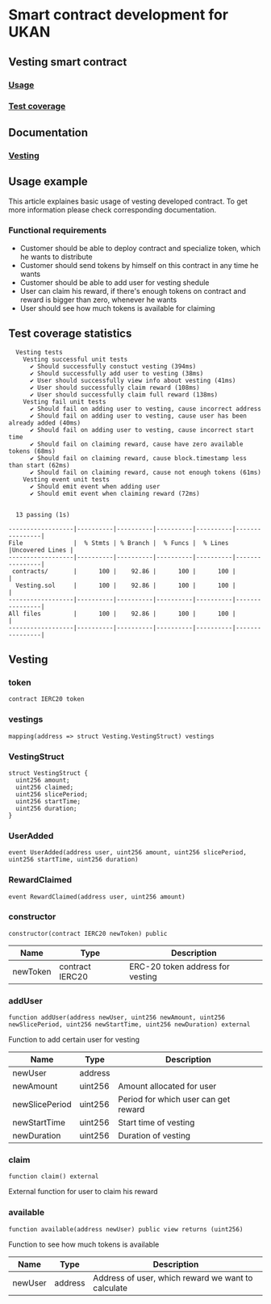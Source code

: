# Smart contract development for UKAN

## Vesting smart contract

### [Usage](#usage-example)

### [Test coverage](#test-coverage-statistics)

## Documentation

### [Vesting](#vesting)

## Usage example

This article explaines basic usage of vesting developed contract.
To get more information please check corresponding documentation.

### Functional requirements

- Customer should be able to deploy contract and specialize token, which he wants to distribute
- Customer should send tokens by himself on this contract in any time he wants
- Customer should be able to add user for vesting shedule
- User can claim his reward, if there's enough tokens on contract and reward is bigger than zero, whenever he wants
- User should see how much tokens is available for claiming

## Test coverage statistics

```
  Vesting tests
    Vesting successful unit tests
      ✔ Should successfully constuct vesting (394ms)
      ✔ Should successfully add user to vesting (38ms)
      ✔ User should successfully view info about vesting (41ms)
      ✔ User should successfully claim reward (108ms)
      ✔ User should successfully claim full reward (138ms)
    Vesting fail unit tests
      ✔ Should fail on adding user to vesting, cause incorrect address
      ✔ Should fail on adding user to vesting, cause user has been already added (40ms)
      ✔ Should fail on adding user to vesting, cause incorrect start time
      ✔ Should fail on claiming reward, cause have zero available tokens (68ms)
      ✔ Should fail on claiming reward, cause block.timestamp less than start (62ms)
      ✔ Should fail on claiming reward, cause not enough tokens (61ms)
    Vesting event unit tests
      ✔ Should emit event when adding user
      ✔ Should emit event when claiming reward (72ms)


  13 passing (1s)

------------------|----------|----------|----------|----------|----------------|
File              |  % Stmts | % Branch |  % Funcs |  % Lines |Uncovered Lines |
------------------|----------|----------|----------|----------|----------------|
 contracts/       |      100 |    92.86 |      100 |      100 |                |
  Vesting.sol     |      100 |    92.86 |      100 |      100 |                |
------------------|----------|----------|----------|----------|----------------|
All files         |      100 |    92.86 |      100 |      100 |                |
------------------|----------|----------|----------|----------|----------------|
```

## Vesting

### token

```solidity
contract IERC20 token
```

### vestings

```solidity
mapping(address => struct Vesting.VestingStruct) vestings
```

### VestingStruct

```solidity
struct VestingStruct {
  uint256 amount;
  uint256 claimed;
  uint256 slicePeriod;
  uint256 startTime;
  uint256 duration;
}
```

### UserAdded

```solidity
event UserAdded(address user, uint256 amount, uint256 slicePeriod, uint256 startTime, uint256 duration)
```

### RewardClaimed

```solidity
event RewardClaimed(address user, uint256 amount)
```

### constructor

```solidity
constructor(contract IERC20 newToken) public
```

| Name | Type | Description |
| ---- | ---- | ----------- |
| newToken | contract IERC20 | ERC-20 token address for vesting |

### addUser

```solidity
function addUser(address newUser, uint256 newAmount, uint256 newSlicePeriod, uint256 newStartTime, uint256 newDuration) external
```

Function to add certain user for vesting

| Name | Type | Description |
| ---- | ---- | ----------- |
| newUser | address |  |
| newAmount | uint256 | Amount allocated for user |
| newSlicePeriod | uint256 | Period for which user can get reward |
| newStartTime | uint256 | Start time of vesting |
| newDuration | uint256 | Duration of vesting |

### claim

```solidity
function claim() external
```

External function for user to claim his reward

### available

```solidity
function available(address newUser) public view returns (uint256)
```

Function to see how much tokens is available

| Name | Type | Description |
| ---- | ---- | ----------- |
| newUser | address | Address of user, which reward we want to calculate |
